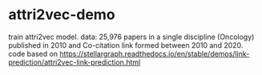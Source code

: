 # attri2vec-demo
train attri2vec model.
data: 25,976 papers in a single discipline (Oncology) published in 2010 and Co-citation link formed between 2010 and 2020.
code based on https://stellargraph.readthedocs.io/en/stable/demos/link-prediction/attri2vec-link-prediction.html
